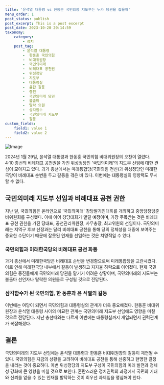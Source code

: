 ```yaml
---
title: '윤석열 대통령 vs 한동훈 국민의힘 지도부는 누가 당권을 잡을까'
menu_order: 1
post_status: publish
post_excerpt: This is a post excerpt
post_date: 2023-10-20 20:14:59
taxonomy:
    category:
        - 정치
    post_tag:
        - 윤석열 대통령
        -  한동훈 국민의힘
        -  비대위원장
        -  국민의미래
        -  비례대표 공천권
        -  위성정당
        -  지도부
        -  대통령실
        -  윤한 갈등
        -  중진
        -  국민의미래 당권
        -  불출마
        -  탈락 의원
        -  삼각함수
        -  국민의미래 지도부
        -  갈등
custom_fields:
    field1: value 1
    field2: value 2
---
```


![Image](https://imgnews.pstatic.net/image/032/2024/02/06/0003277749_001_20240206184601104.jpeg?type=w647)


2024년 1월 29일, 윤석열 대통령과 한동훈 국민의힘 비대위원장의 오찬이 열렸다. 4·10 총선의 비례대표 공천권을 가진 위성정당인 '국민의미래'의 지도부 선임에 대한 관심이 모아지고 있다. 과거 총선에서는 미래통합당(국민의힘 전신)과 위성정당인 미래한국당이 비례대표 순번을 두고 갈등을 겪은 바 있다. 이번에는 대통령실의 영향력도 무시할 수 없다.

## 국민의미래 지도부 선임과 비례대표 공천 권한
지난 달, 국민의힘은 온라인으로 '국민의미래' 창당발기인대회를 개최하고 중앙당창당준비위원회를 구성했다. 이에 이어 창당대회가 열릴 예정이며, 가장 주목받는 것은 비례대표 공천 권한을 가진 당대표, 공천관리위원장, 사무총장, 최고위원의 선임이다. 국민의미래는 지역구 후보 선정과는 달리 비례대표 공천을 통해 당의 정체성을 대중에 보여주는 중요한 수단이기 때문에 잘못된 인재를 선임하는 것은 치명적일 수 있다.

### 국민의힘과 미래한국당의 비례대표 공천 파동
과거 총선에서 미래한국당은 비례대표 순번을 변경함으로써 미래통합당을 교란시켰다. 이로 인해 미래한국당 내부에서 갈등이 발생하고 지지율 하락으로 이어졌다. 현재 국민의힘은 중진들에게 국민의미래 당권을 맡기기 어려운 상황이며, 국민의미래의 지도부는 불출마 선언자나 탈락한 의원들로 구성될 것으로 전망된다.

### 삼각함수가 된 국민의힘, 한 동훈과 윤 석열의 갈등
이번에는 여당이 되면서 국민의힘과 대통령실의 관계가 더욱 중요해졌다. 한동훈 비대위원장과 윤석열 대통령 사이의 미묘한 관계는 국민의미래 지도부 선임에도 영향을 미칠 것으로 전망된다. 지난 총선때와는 다르게 이번에는 대통령실까지 개입되면서 권력관계가 복잡해졌다.

## 결론
국민의미래의 지도부 선임에는 윤석열 대통령과 한동훈 비대위원장의 갈등이 재연될 수 있다. 국민의힘은 지금의 상황을 고려하여 비례대표 공천을 통해 신중하고 현명한 결정을 내리는 것이 중요하다. 이번 위성정당의 지도부 구성이 국민의힘의 미래 발전과 정체성 강화에 큰 영향을 미칠 것으로 보인다. 혼란스러운 정치권력의 과정에서 국민의 기대와 신뢰를 얻을 수 있는 인재를 발탁하는 것이 최우선 과제임을 명심해야 한다.
